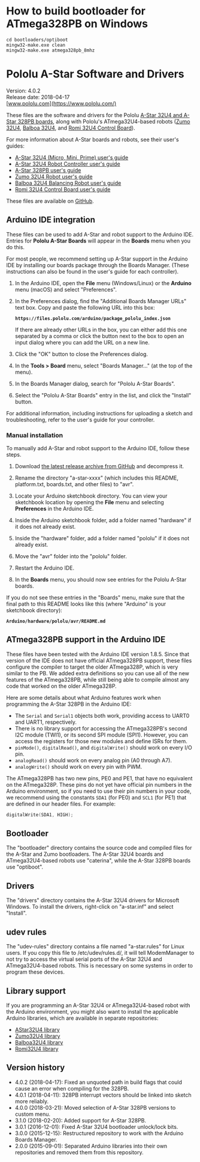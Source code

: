 # How to build bootloader for ATmega328PB on Windows
```
cd bootloaders/optiboot
mingw32-make.exe clean
mingw32-make.exe atmega328pb_8mhz
```

# Pololu A-Star Software and Drivers

Version: 4.0.2<br>
Release date: 2018-04-17<br>
[www.pololu.com](https://www.pololu.com/)

These files are the software and drivers for the Pololu
[A-Star 32U4 and A-Star 328PB boards][a-star], along with Pololu's
ATmega32U4-based robots ([Zumo 32U4][zumo], [Balboa 32U4][balboa], and
[Romi 32U4 Control Board][romi]).

For more information about A-Star boards and robots, see their user's guides:

- [A-Star 32U4 (Micro, Mini, Prime) user's guide][32u4-guide]
- [A-Star 32U4 Robot Controller user's guide][robot-controller-guide]
- [A-Star 328PB user's guide][328pb-guide]
- [Zumo 32U4 Robot user's guide][zumo-guide]
- [Balboa 32U4 Balancing Robot user's guide][balboa-guide]
- [Romi 32U4 Control Board user's guide][romi-guide]

These files are available on [GitHub](https://github.com/pololu/a-star).


## Arduino IDE integration

These files can be used to add A-Star and robot support to the Arduino IDE.
Entries for **Pololu A-Star Boards** will appear in the **Boards** menu
when you do this.

For most people, we recommend setting up A-Star support in the Arduino IDE by
installing our boards package through the Boards Manager. (These instructions
can also be found in the user's guide for each controller).

1.  In the Arduino IDE, open the **File** menu (Windows/Linux) or the
    **Arduino** menu (macOS) and select "Preferences".

2.  In the Preferences dialog, find the "Additional Boards Manager URLs" text
    box. Copy and paste the following URL into this box:

    **`https://files.pololu.com/arduino/package_pololu_index.json`**

    If there are already other URLs in the box, you can either add this one
    separated by a comma or click the button next to the box to open an input
    dialog where you can add the URL on a new line.

3.  Click the "OK" button to close the Preferences dialog.

4.  In the **Tools > Board** menu, select "Boards Manager..." (at the top of the
    menu).

5.  In the Boards Manager dialog, search for "Pololu A-Star Boards".

6.  Select the "Pololu A-Star Boards" entry in the list, and click the
    "Install" button.

For additional information, including instructions for uploading a sketch and
troubleshooting, refer to the user's guide for your controller.

### Manual installation

To manually add A-Star and robot support to the Arduino IDE, follow these steps.

1.  Download [the latest release archive from GitHub][releases] and decompress
    it.

2.  Rename the directory "a-star-xxxx" (which includes this README,
    platform.txt, boards.txt, and other files) to "avr".

3.  Locate your Arduino sketchbook directory. You can view your sketchbook
    location by opening the **File** menu and selecting **Preferences** in the
    Arduino IDE.

4.  Inside the Arduino sketchbook folder, add a folder named "hardware" if it
    does not already exist.

5.  Inside the "hardware" folder, add a folder named "pololu" if it does not
    already exist.

6.  Move the "avr" folder into the "pololu" folder.

7.  Restart the Arduino IDE.

8.  In the **Boards** menu, you should now see entries for the Pololu A-Star
    boards.

If you do not see these entries in the "Boards" menu, make sure that the final
path to this README looks like this (where "Arduino" is your sketchbook
directory):

**`Arduino/hardware/pololu/avr/README.md`**


## ATmega328PB support in the Arduino IDE

These files have been tested with the Arduino IDE version 1.8.5.  Since that
version of the IDE does not have official ATmega328PB support, these files
configure the compiler to target the older ATmega328P, which is very similar to
the PB.  We added extra definitions so you can use all of the new features of
the ATmega328PB, while still being able to compile almost any code that worked
on the older ATmega328P.

Here are some details about what Arduino features work when programming the
A-Star 328PB in the Arduino IDE:

- The `Serial` and `Serial1` objects both work, providing access to UART0 and
  UART1, respectively.
- There is no library support for accessing the ATmega328PB's second I2C module
  (TWI1), or its second SPI module (SPI1).  However, you can access the
  registers for those new modules and define ISRs for them.
- `pinMode()`, `digitalRead()`, and `digitalWrite()` should work on every I/O
  pin.
- `analogRead()` should work on every analog pin (A0 through A7).
- `analogWrite()` should work on every pin with PWM.

The ATmega328PB has two new pins, PE0 and PE1, that have no equivalent on the
ATmega328P.  These pins do not yet have official pin numbers in the Arduino
environment, so if you need to use their pin numbers in your code, we recommend
using the constants `SDA1` (for PE0) and `SCL1` (for PE1) that are defined in
our header files.  For example:

```c++
digitalWrite(SDA1, HIGH);
```

## Bootloader

The "bootloader" directory contains the source code and compiled files for the
A-Star and Zumo bootloaders.  The A-Star 32U4 boards and ATmega32U4-based robots
use "caterina", while the A-Star 328PB boards use "optiboot".


## Drivers

The "drivers" directory contains the A-Star 32U4 drivers for Microsoft Windows.
To install the drivers, right-click on "a-star.inf" and select "Install".

## udev rules

The "udev-rules" directory contains a file named "a-star.rules" for Linux users.
If you copy this file to /etc/udev/rules.d/, it will tell ModemManager to not
try to access the virtual serial ports of the A-Star 32U4 and ATmega32U4-based
robots.  This is necessary on some systems in order to program these
devices.


## Library support

If you are programming an A-Star 32U4 or ATmega32U4-based robot with the Arduino
environment, you might also want to install the applicable Arduino libraries,
which are available in separate repositories:

- [AStar32U4 library][32u4-lib]
- [Zumo32U4 library][zumo-lib]
- [Balboa32U4 library][balboa-lib]
- [Romi32U4 library][romi-lib]

## Version history

- 4.0.2 (2018-04-17): Fixed an unquoted path in build flags that could cause an
                      error when compiling for the 328PB.
- 4.0.1 (2018-04-11): 328PB interrupt vectors should be linked into sketch more
                      reliably.
- 4.0.0 (2018-03-21): Moved selection of A-Star 328PB versions to custom menu.
- 3.1.0 (2018-02-20): Added support for A-Star 328PB.
- 3.0.1 (2016-12-01): Fixed A-Star 32U4 bootloader unlock/lock bits.
- 3.0.0 (2015-12-15): Restructured repository to work with the Arduino Boards
                      Manager.
- 2.0.0 (2015-09-01): Separated Arduino libraries into their own repositories
                      and removed them from this repository.

[a-star]: https://www.pololu.com/category/149/a-star-programmable-controllers
[zumo]: https://www.pololu.com/category/170/zumo-32u4-robot
[balboa]: https://www.pololu.com/product/3575
[romi]: https://www.pololu.com/product/3544

[32u4-guide]: https://www.pololu.com/docs/0J61
[robot-controller-guide]: https://www.pololu.com/docs/0J66
[328pb-guide]: https://www.pololu.com/docs/0J74
[zumo-guide]: https://www.pololu.com/docs/0J63
[balboa-guide]: https://www.pololu.com/docs/0J70
[romi-guide]: https://www.pololu.com/docs/0J69

[releases]: https://github.com/pololu/a-star/releases

[32u4-lib]: https://github.com/pololu/a-star-32u4-arduino-library
[zumo-lib]: https://github.com/pololu/zumo-32u4-arduino-library
[balboa-lib]: https://github.com/pololu/balboa-32u4-arduino-library
[romi-lib]: https://github.com/pololu/romi-32u4-arduino-library
